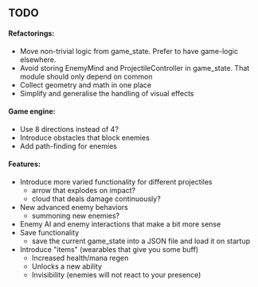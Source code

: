 ## TODO

#### Refactorings:
* Move non-trivial logic from game_state. Prefer to have game-logic elsewhere.
* Avoid storing EnemyMind and ProjectileController in game_state. That module should only depend on common
* Collect geometry and math in one place
* Simplify and generalise the handling of visual effects

#### Game engine:
* Use 8 directions instead of 4?
* Introduce obstacles that block enemies
* Add path-finding for enemies

#### Features:
* Introduce more varied functionality for different projectiles
    * arrow that explodes on impact?
    * cloud that deals damage continuously?
* New advanced enemy behaviors
    * summoning new enemies?
* Enemy AI and enemy interactions that make a bit more sense
* Save functionality
    * save the current game_state into a JSON file and load it on startup
* Introduce "items" (wearables that give you some buff)
    * Increased health/mana regen
    * Unlocks a new ability
    * Invisibility (enemies will not react to your presence)
